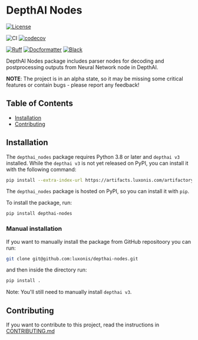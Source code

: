 # DepthAI Nodes

[![License](https://img.shields.io/badge/License-Apache_2.0-blue.svg)](https://opensource.org/licenses/Apache-2.0)

![CI](https://github.com/luxonis/depthai-nodes/actions/workflows/ci.yaml/badge.svg?event=pull_request)
[![codecov](https://codecov.io/gh/luxonis/depthai-nodes/graph/badge.svg?token=ZG493MZ07B)](https://codecov.io/gh/luxonis/depthai-nodes)

[![Ruff](https://img.shields.io/endpoint?url=https://raw.githubusercontent.com/astral-sh/ruff/main/assets/badge/v2.json)](https://github.com/astral-sh/ruff)
[![Docformatter](https://img.shields.io/badge/%20formatter-docformatter-fedcba.svg)](https://github.com/PyCQA/docformatter)
[![Black](https://img.shields.io/badge/code%20style-black-000000.svg)](https://github.com/psf/black)

DepthAI Nodes package includes parser nodes for decoding and postprocessing outputs from Neural Network node in DepthAI.

**NOTE**:
The project is in an alpha state, so it may be missing some critical features or contain bugs - please report any feedback!

## Table of Contents

- [Installation](#installation)
- [Contributing](#contributing)

## Installation

The `depthai_nodes` package requires Python 3.8 or later and `depthai v3` installed.
While the `depthai v3` is not yet released on PyPI, you can install it with the following command:

```bash
pip install --extra-index-url https://artifacts.luxonis.com/artifactory/luxonis-python-release-local/  depthai==3.0.0a5
```

The `depthai_nodes` package is hosted on PyPI, so you can install it with `pip`.

To install the package, run:

```bash
pip install depthai-nodes
```

### Manual installation

If you want to manually install the package from GitHub repositoory you can run:

```bash
git clone git@github.com:luxonis/depthai-nodes.git
```

and then inside the directory run:

```bash
pip install .
```

Note: You'll still need to manually install `depthai v3`.

## Contributing

If you want to contribute to this project, read the instructions in [CONTRIBUTING.md](./CONTRIBUTING.md)
